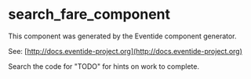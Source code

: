 # search_fare_component

This component was generated by the Eventide component generator.

See: [http://docs.eventide-project.org](http://docs.eventide-project.org)

Search the code for "TODO" for hints on work to complete.
